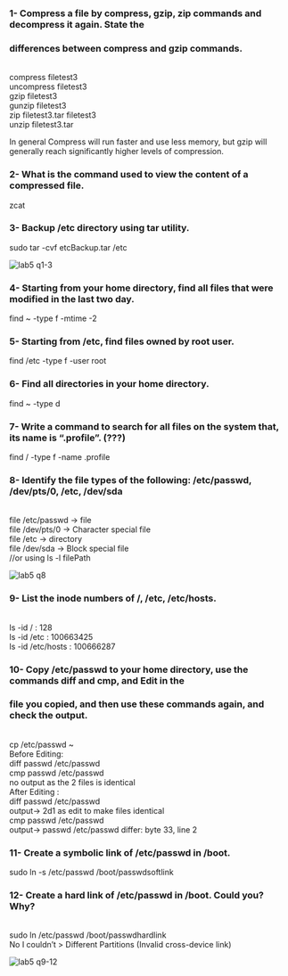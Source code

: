 ### 1- Compress a file by compress, gzip, zip commands and decompress it again. State the
### differences between compress and gzip commands.
<br> compress filetest3
<br> uncompress filetest3
<br> gzip filetest3
<br> gunzip filetest3
<br> zip filetest3.tar  filetest3
<br> unzip filetest3.tar 

In general Compress will run faster and use less memory, but gzip will generally reach significantly higher levels of compression.

### 2- What is the command used to view the content of a compressed file.
zcat

### 3- Backup /etc directory using tar utility.
sudo tar -cvf etcBackup.tar /etc

![lab5 q1-3](https://github.com/hussein-elmlah/ITI-Labs-Hussein-Eid/assets/147069168/cc4f6261-5a88-4f3a-ae4a-7700abaef41d)


### 4- Starting from your home directory, find all files that were modified in the last two day.
find ~ -type f -mtime -2

### 5- Starting from /etc, find files owned by root user.

find /etc -type f -user root

### 6- Find all directories in your home directory.
find ~ -type d

### 7- Write a command to search for all files on the system that, its name is “.profile”. (???)
find / -type f -name .profile

### 8- Identify the file types of the following: /etc/passwd, /dev/pts/0, /etc, /dev/sda
<br> file /etc/passwd    ->  file
<br> file /dev/pts/0    ->  Character special file
<br> file /etc    ->  directory
<br> file /dev/sda    ->  Block special file
<br> //or using  ls -l filePath

![lab5 q8](https://github.com/hussein-elmlah/ITI-Labs-Hussein-Eid/assets/147069168/e6286185-87d1-4d8b-847a-ae63557a8a5f)


### 9- List the inode numbers of /, /etc, /etc/hosts.
<br> ls -id /   : 128
<br> ls -id /etc   : 100663425
<br> ls -id /etc/hosts   : 100666287

### 10- Copy /etc/passwd to your home directory, use the commands diff and cmp, and Edit in the
### file you copied, and then use these commands again, and check the output.
<br> cp /etc/passwd ~
<br> Before Editing:
<br> diff passwd /etc/passwd
<br> cmp passwd /etc/passwd
<br> no output as the 2 files is identical
<br> After Editing :
<br> diff passwd /etc/passwd
<br> output-> 2d1 as edit to make files identical
<br> cmp passwd /etc/passwd
<br> output-> passwd /etc/passwd differ: byte 33, line 2

### 11- Create a symbolic link of /etc/passwd in /boot.
sudo ln -s /etc/passwd /boot/passwdsoftlink

### 12- Create a hard link of /etc/passwd in /boot. Could you? Why?
<br> sudo ln /etc/passwd /boot/passwdhardlink
<br> No I couldn’t > Different Partitions (Invalid cross-device link)

![lab5 q9-12](https://github.com/hussein-elmlah/ITI-Labs-Hussein-Eid/assets/147069168/a243cabf-ca8c-46e2-9a87-ab1b2ca553d8)
